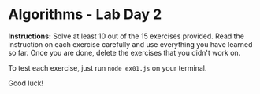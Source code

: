 # Algorithms - Lab Day 2

**Instructions:** Solve at least 10 out of the 15 exercises provided. Read the instruction on each exercise carefully and use everything you have learned so far. Once you are done, delete the exercises that you didn't work on.

To test each exercise, just run `node ex01.js` on your terminal.

Good luck!
